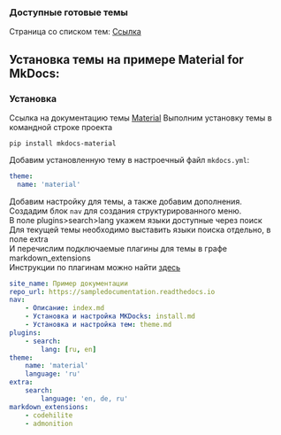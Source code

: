 ### Доступные готовые темы

Страница со списком тем:
[Ссылка](https://github.com/mkdocs/mkdocs/wiki/MkDocs-Themes)


## Установка темы на примере Material for MkDocs:

### Установка
Ссылка на документацию темы [Material](https://squidfunk.github.io/mkdocs-material/)
Выполним установку темы в командной строке проекта
```console
pip install mkdocs-material
```
Добавим установленную тему в настроечный файл ```mkdocs.yml```:
```yaml
theme:
  name: 'material'
```

Добавим настройку для темы, а также добавим дополнения.  
Создадим блок ```nav``` для создания структурированного меню.  
В поле plugins>search>lang укажем языки доступные через поиск  
Для текущей темы необходимо выставить языки поиска отдельно, в поле extra  
И перечислим подключаемые плагины для темы в графе markdown_extensions  
Инструкции по плагинам можно найти [здесь](https://squidfunk.github.io/mkdocs-material/extensions/admonition/)  
```yaml
site_name: Пример документации
repo_url: https://sampledocumentation.readthedocs.io
nav:
    - Описание: index.md
    - Установка и настройка MKDocks: install.md
    - Установка и настройка тем: theme.md
plugins:
    - search:
        lang: [ru, en]
theme:
    name: 'material'
    language: 'ru'
extra:
    search:
        language: 'en, de, ru'
markdown_extensions:
    - codehilite
    - admonition
```



